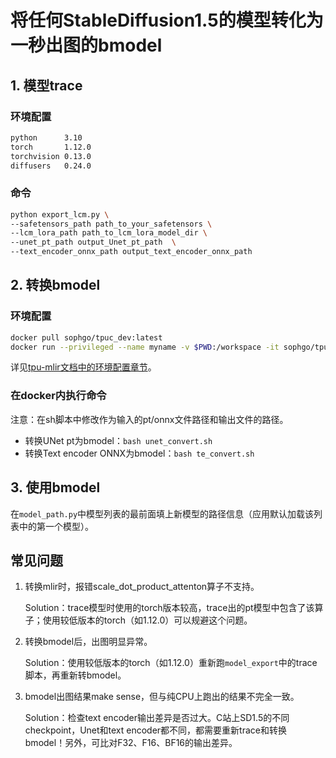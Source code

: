 # 将任何StableDiffusion1.5的模型转化为一秒出图的bmodel

## 1. 模型trace

### 环境配置
```sh
python      3.10 
torch       1.12.0
torchvision 0.13.0 
diffusers   0.24.0
```
### 命令
```sh
python export_lcm.py \
--safetensors_path path_to_your_safetensors \
--lcm_lora_path path_to_lcm_lora_model_dir \
--unet_pt_path output_Unet_pt_path  \
--text_encoder_onnx_path output_text_encoder_onnx_path
```

## 2. 转换bmodel

### 环境配置
```sh
docker pull sophgo/tpuc_dev:latest
docker run --privileged --name myname -v $PWD:/workspace -it sophgo/tpuc_dev:latest`
```
详见[tpu-mlir文档中的环境配置章节](https://tpumlir.org/docs/quick_start/02_env.html)。

### 在docker内执行命令
注意：在sh脚本中修改作为输入的pt/onnx文件路径和输出文件的路径。
- 转换UNet pt为bmodel：`bash unet_convert.sh`
- 转换Text encoder ONNX为bmodel：`bash te_convert.sh`

## 3. 使用bmodel
在`model_path.py`中模型列表的最前面填上新模型的路径信息（应用默认加载该列表中的第一个模型）。

## 常见问题
1. 转换mlir时，报错scale_dot_product_attenton算子不支持。
    
    Solution：trace模型时使用的torch版本较高，trace出的pt模型中包含了该算子；使用较低版本的torch（如1.12.0）可以规避这个问题。
2. 转换bmodel后，出图明显异常。

    Solution：使用较低版本的torch（如1.12.0）重新跑`model_export`中的trace脚本，再重新转bmodel。
3. bmodel出图结果make sense，但与纯CPU上跑出的结果不完全一致。
    
    Solution：检查text encoder输出差异是否过大。C站上SD1.5的不同checkpoint，Unet和text encoder都不同，都需要重新trace和转换bmodel！另外，可比对F32、F16、BF16的输出差异。
